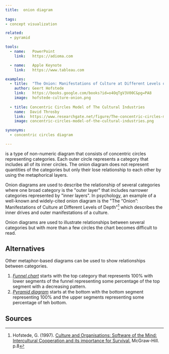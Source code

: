 ```yaml
---
title:  onion diagram
  
tags:
- concept visualization

related:
  - pyramid

tools:
  - name:   PowerPoint
    link:   https://adioma.com

  - name:   Apple Keynote
    link:   https://www.tableau.com

examples:
  - title:  "The Onion: Manifestations of Culture at Different Levels of Depth"
    author: Geert Hofstede
    link:   https://books.google.com/books?id=o4OqTgV3V00C&pg=PA8
    image:  hofstede-culture-onion.png 
    
  - title: Concentric Circles Model of The Cultural Industries
    name:  David Throsby
    link:  https://www.researchgate.net/figure/The-concentric-circles-model-of-the-cultural-industries_fig1_248952696
    image: concentric-circles-model-of-the-cultural-industries.png 

synonyms:
  - concentric circles diagram

---
```

is a type of non-numeric diagram that consists of concentric circles representing categories. Each outer circle represents a category that includes all of its inner circles. The onion diagram does not represent quantities of the categories but only their lose relationship to each other by using the metaphorical layers.

<!--more-->
Onion diagrams are used to describe the relationship of several categories where one broad category is the "outer layer" that includes narrower categories represented by "inner layers".
In psychology, an example of a well-known and widely-cited onion diagram is the "The “Onion”: Manifestations of Culture at Different Levels of Depth"[^hofstede] which describes the inner drives and outer manifestations of a culture.

Onion diagrams are used to illustrate relationships between several categories but with more than a few circles the chart becomes difficult to read.

## Alternatives
Other metaphor-based diagrams can be used to show relationships between categories.
1. [*Funnel chart*](/funnel-chart) starts with the top category that represents 100% with lower segments of the funnel representing some percentage of the top segment with a decreasing pattern.
2. [*Pyramid diagram*](/pyramid-diagram) starts at the bottom with the bottom segment representing 100% and the upper segments representing some percentage of teh bottom.


## Sources
[^hofstede]: Hofstede, G. (1997). [Culture and Organisations: Software of the Mind: Intercultural Cooperation and its importance for Survival.](https://books.google.com/books?id=o4OqTgV3V00C&pg=PA8) McGraw-Hill. p.8
